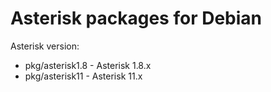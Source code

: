 Asterisk packages for Debian
=============

Asterisk version:
 * pkg/asterisk1.8 - Asterisk 1.8.x
 * pkg/asterisk11  - Asterisk 11.x
